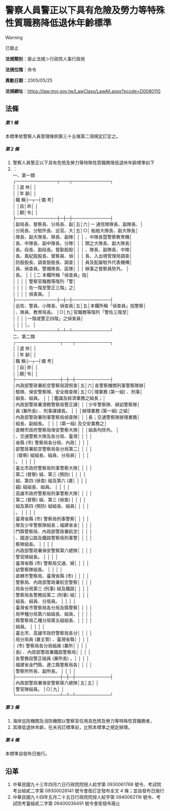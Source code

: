 # 警察人員警正以下具有危險及勞力等特殊性質職務降低退休年齡標準


> [!WARNING]
> 已廢止


**法規類別**：廢止法規＞行政院人事行政局

**法規位階**：命令

**異動日期**：2005/05/25  

**法規網址**：https://law.moj.gov.tw/LawClass/LawAll.aspx?pcode=D0080110



## 法條
##### 第 1 條
本標準依警察人員管理條例第三十五條第二項規定訂定之。

##### 第 2 條
1. 警察人員警正以下具有危險及勞力等特殊性質職務降低退休年齡標準如下
1. ：  
一、第一類  
┌─────────────┬───┬────────────┐  
│                          │退  休│                        │  
│                          │年  齡│                        │  
│職                      稱├─┬─┤備                    考│  
│                          │自│命│                        │  
│                          │願│令│                        │  
├─────────────┼─┼─┼────────────┤  
│副局長、督察長、分局長、副│五│六│一  通信隊隊長、副隊長、│  
│分局長、分駐所長、巡官。大│五│○│    船舶大隊長、副大隊長│  
│隊長、副大隊長、隊長、副隊│  │  │    、中隊長暨警察教育機│  
│長、中隊長、副中隊長、分隊│  │  │    關之大隊長、副大隊長│  
│長。段長、副段長。督勤股股│  │  │    、隊長、副隊長、中隊│  
│長、風紀股股長、督察員、偵│  │  │    長、入出境管理局調查│  
│防股股長、調查股股長、調查│  │  │    員及配屬駐外代表機構│  
│員、偵查員、警備隊長、區隊│  │  │    辦事之督察員除外。  │  
│長。                      │  │  │二  本欄所稱「偵查員」指│  
│                          │  │  │    警察官職務等階列「警│  
│                          │  │  │    佐一階至警正三階」之│  
│                          │  │  │    偵查員。            │  
├─────────────┼─┼─┼────────────┤  
│巡佐、警員、小隊長、偵查員│五│五│本欄所稱「偵查員」指警察│  
│、隊員、教育班長。        │○│九│官職務等階列「警佐三階至│  
│                          │  │  │一階或警正四階」之偵查員│  
│                          │  │  │。                      │  
└─────────────┴─┴─┴────────────┘  
二、第二類  
┌──────────────┬───┬───────────┐  
│                            │退  休│                      │  
│                            │年  齡│                      │  
│職                        稱├─┬─┤備                  考│  
│                            │自│命│                      │  
│                            │願│令│                      │  
├──────────────┼─┼─┼───────────┤  
│內政部警政署航空警察局證照查│五│六│各警察機關刑事警察隊辦│  
│驗隊、保安警察隊、安全檢查隊│五│○│理業務 (第一組) 、刑事│  
│組長、組員。                │  │  │鑑識及經濟業務之組長；│  
│內政部警政署港務警察局警正課│  │  │少年警察隊、婦幼警察隊│  
│員 (兼所長) 、刑事課課長。  │  │  │辦理業務 (第一組) 之組│  
│內政部警政署刑事警察局偵查隊│  │  │長；交通警察隊辦理業務│  
│組長、副組長。              │  │  │ (第一組) 及交安業務之│  
│直轄市政府警察局保安警察大隊│  │  │組長均除外。          │  
│、交通警察大隊及各分局、臺灣│  │  │                      │  
│省縣 (市) 警察局各分局、內政│  │  │                      │  
│部警政署航空警察局各分局第二│  │  │                      │  
│ (督察) 組組長、組員、分局員│  │  │                      │  
│。                          │  │  │                      │  
│臺北市政府警察局刑事警察大隊│  │  │                      │  
│第二 (督察) 組、第三 (預防) │  │  │                      │  
│組、第四 (偵查) 組及第六 (肅│  │  │                      │  
│竊) 組組長、組員。          │  │  │                      │  
│高雄市政府警察局刑事警察大隊│  │  │                      │  
│第二 (督察) 組、第三 (偵查) │  │  │                      │  
│組及第四 (預防) 組組長、組員│  │  │                      │  
│。                          │  │  │                      │  
│臺灣省縣 (市) 警察局刑事警察│  │  │                      │  
│隊及少年警察隊組長；福建省金│  │  │                      │  
│門縣警察局、內政部警政署航空│  │  │                      │  
│、國道公路及鐵路警察局刑事警│  │  │                      │  
│察隊組長。                  │  │  │                      │  
│內政部警政署保安警察第六總隊│  │  │                      │  
│警官隊組長。                │  │  │                      │  
│臺灣省縣 (市) 警察局交通、婦│  │  │                      │  
│幼警察隊組長。              │  │  │                      │  
│直轄市警察局、臺灣省縣 (市) │  │  │                      │  
│警察局、內政部警政署航空警察│  │  │                      │  
│局各分局第三 (刑事) 組及鐵路│  │  │                      │  
│警察局各警務段第二 (刑事) 組│  │  │                      │  
│組長、組員、分局員。        │  │  │                      │  
│臺灣省市警察局各分局及縣警察│  │  │                      │  
│局甲種分局第六組組長、組員，│  │  │                      │  
│縣警察局乙種分局第五組組長、│  │  │                      │  
│組員。                      │  │  │                      │  
│臺北市、高雄市政府警察局各分│  │  │                      │  
│局分局員 (兼主管) 、臺灣省縣│  │  │                      │  
│ (市) 警察局各分局組員 (兼所│  │  │                      │  
│長) 、內政部警政署鐵路警察局│  │  │                      │  
│各警務段警正組員 (兼所長) 。│  │  │                      │  
│福建省金門縣、連江縣警察局各│  │  │                      │  
│警察所所長、副所長。        │  │  │                      │  
├──────────────┼─┼─┼───────────┤  
│內政部警政署保安警察第六總隊│五│五│                      │  
│警官隊組員。                │○│九│                      │  
└──────────────┴─┴─┴───────────┘

##### 第 3 條
1. 海岸巡防機關及消防機關以警察官任用具危險及勞力等特殊性質職務者，
1. 其降低退休年齡，在未另訂標準前，比照本標準之規定辦理。

##### 第 4 條
本標準自發布日施行。

## 沿革
1. 中華民國九十三年四月六日行政院院授人給字第 0930061768 號令、考試院考台組貳二字第 09300028141  號令會銜訂定發布全文 4  條；並自發布日施行                                                  
1. 中華民國九十四年五月二十五日行政院院授人給字第 0940062118 號令、考試院考臺組貳二字第 09400036491  號令會銜發布廢止
